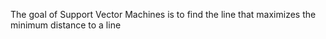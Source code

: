 The goal of Support Vector Machines is to find the line that maximizes the minimum distance to a line